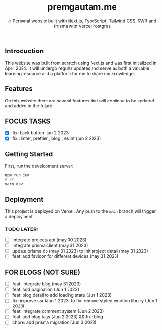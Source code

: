 <div align="center">
  <h1>premgautam.me</h1>
  <p>🔥 Personal website built with Next.js, TypeScript, Tailwind CSS, SWR and Prisma with Vercel Postgres</p>
</div>

<br />

## Introduction

This website was built from scratch using Next.js and was first initialized in April 2024. It will undergo regular updates and serve as both a valuable learning resource and a platform for me to share my knowledge.

## Features

On this website there are several features that will continue to be updated and added in the future.

## FOCUS TASKS

- [x] fix: back button (jun 2 2023)
- [x] fix : linter, prettier , blog , eslint (jun 2 2023)

## Getting Started

First, run the development server:

```bash
npm run dev
# or
yarn dev
```

## Deployment

This project is deployed on Vercel. Any push to the `main` branch will trigger a deployment.

### TODO LATER:

- [ ] Integrate projects api (may 30 2023)
- [ ] Integrate prisma client (may 31 2023)
- [ ] update prisma db (may 31 2023) to init project detail (may 31 2023)
- [ ] feat: add favicon for different devices (may 31 2023)

## FOR BLOGS (NOT SURE)

- [ ] feat: integrate blog (may 31 2023)
- [ ] feat: add pagination (Jun 1 2023)
- [ ] feat: blog detail to add loading state (Jun 1 2023)
- [ ] fix: improve ssr (Jun 1 2023) to fix: remove styled emotion library (Jun 1 2023)
- [ ] feat: integrate comment system (Jun 2 2023)
- [ ] feat: add blog tags (Jun 2 2023) && fix : blog
- [ ] chore: add prisma migration (Jun 3 2023)
